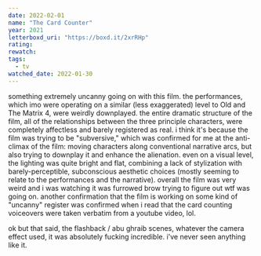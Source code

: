 ```yaml
---
date: 2022-02-01
name: "The Card Counter"
year: 2021
letterboxd_uri: "https://boxd.it/2xrRHp"
rating: 
rewatch: 
tags:
  - tv
watched_date: 2022-01-30
---
```


something extremely uncanny going on with this film. the performances, which imo were operating on a similar (less exaggerated) level to Old and The Matrix 4, were weirdly downplayed. the entire dramatic structure of the film, all of the relationships between the three principle characters, were completely affectless and barely registered as real. i think it's because the film was trying to be "subversive," which was confirmed for me at the anti-climax of the film: moving characters along conventional narrative arcs, but also trying to downplay it and enhance the alienation. even on a visual level, the lighting was quite bright and flat, combining a lack of stylization with barely-perceptible, subconscious aesthetic choices (mostly seeming to relate to the performances and the narrative). overall the film was very weird and i was watching it was furrowed brow trying to figure out wtf was going on. another confirmation that the film is working on some kind of "uncanny" register was confirmed when i read that the card counting voiceovers were taken verbatim from a youtube video, lol.

ok but that said, the flashback / abu ghraib scenes, whatever the camera effect used, it was absolutely fucking incredible. i've never seen anything like it. 
